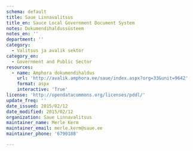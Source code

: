 ```yaml
---
schema: default
title: Saue Linnavalitsus
title_en: Sauce Local Government Document System
notes: Dokumendihaldussüsteem
notes_en: ''
department: ''
category:
  - Valitsus ja avalik sektor
category_en:
  - Government and Public Sector
resources:
  - name: Amphora dokumendihaldus
    url: 'http://avalik.amphora.ee/saue/index.aspx?org=33&unit=9642'
    format: aspx
    interactive: 'True'
license: 'http://opendatacommons.org/licenses/pddl/'
update_freq: ''
date_issued: 2015/02/12
date_modified: 2015/02/12
organization: Saue Linnavalitsus
maintainer_name: Merle Kerm
maintainer_email: merle.kerm@saue.ee
maintainer_phone: '6790188'

---
```

